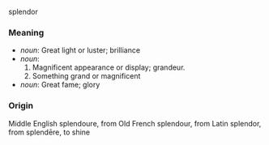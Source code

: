 splendor
### Meaning
+ _noun_: Great light or luster; brilliance
+ _noun_:
   1. Magnificent appearance or display; grandeur.
   2. Something grand or magnificent
+ _noun_: Great fame; glory

### Origin

Middle English splendoure, from Old French splendour, from Latin splendor, from splendēre, to shine
